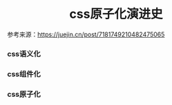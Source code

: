 # <center>**css原子化演进史**</center>

参考来源：https://juejin.cn/post/7181749210482475065

<article align="left" padding="0 12px">

### css语义化


### css组件化



### css原子化



</article>